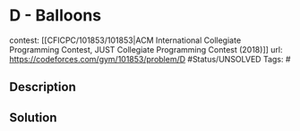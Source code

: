 # D - Balloons

contest: [[CFICPC/101853/101853|ACM International Collegiate Programming Contest, JUST Collegiate Programming Contest (2018)]]
url: https://codeforces.com/gym/101853/problem/D
#Status/UNSOLVED
Tags: #

## Description

## Solution

